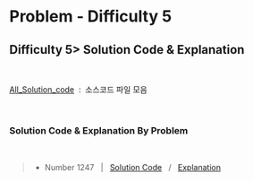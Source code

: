 # Problem - Difficulty 5

## Difficulty 5> Solution Code & Explanation
 <br>

 [All_Solution_code](.)&nbsp; :&nbsp;  소스코드 파일 모음

<br>

### Solution Code & Explanation By Problem

<br>



> - Number 1247  &nbsp; |  &nbsp; [Solution Code](./Number1247.java)  &nbsp; / &nbsp;  [Explanation](./SW_expert_acdemy/README/D2/N1545.md)


